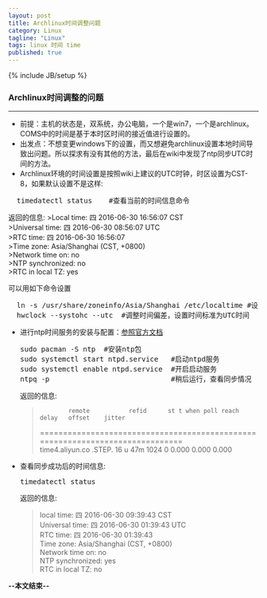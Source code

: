 ```yaml
---
layout: post
title: Archlinux时间调整问题
category: Linux
tagline: "Linux"
tags: linux 时间 time
published: true
---
```

{% include JB/setup %}
### Archlinux时间调整的问题
---
- 前提：主机的状态是，双系统，办公电脑，一个是win7，一个是archlinux。COMS中的时间是基于本时区时间的接近值进行设置的。
- 出发点：不想变更windows下的设置，而又想避免archlinux设置本地时间导致出问题。所以探求有没有其他的方法，最后在wiki中发现了ntp同步UTC时间的方法。
- Archlinux环境的时间设置是按照wiki上建议的UTC时钟，时区设置为CST-8，如果默认设置不是这样:
 <pre class="prettyprint linenums">
  timedatectl status    #查看当前的时间信息命令</pre>

  返回的信息:
	>Local time: 四 2016-06-30 16:56:07 CST  
	>Universal time: 四 2016-06-30 08:56:07 UTC  
	>RTC time: 四 2016-06-30 16:56:07   
	>Time zone: Asia/Shanghai (CST, +0800)  
	>Network time on: no  
	>NTP synchronized: no  
	>RTC in local TZ: yes  

  可以用如下命令设置
  <pre class="prettyprint linenums">
  ln -s /usr/share/zoneinfo/Asia/Shanghai /etc/localtime #设置默认时区
  hwclock --systohc --utc  #调整时间偏差，设置时间标准为UTC时间</pre>
- 进行ntp时间服务的安装与配置：[参照官方文档](https://wiki.archlinux.org/index.php/Network_Time_Protocol_daemon)
  <pre class="prettyprint linenums">
  sudo pacman -S ntp  #安装ntp包  
  sudo systemctl start ntpd.service   #启动ntpd服务  
  sudo systemctl enable ntpd.service  #开启启动服务  
  ntpq -p                             #稍后运行，查看同步情况</pre>

  返回的信息:
	>             remote           refid      st t when poll reach   delay   offset    jitter
	> ==============================================================================  
	>time4.aliyun.co .STEP.          16 u  47m 1024    0    0.000    0.000   0.000  

- 查看同步成功后的时间信息:
  <pre class="prettyprint linenums">
  timedatectl status</pre>

  返回的信息:   
  >local time: 四 2016-06-30 09:39:43 CST  
  >Universal time: 四 2016-06-30 01:39:43 UTC  
  >RTC time: 四 2016-06-30 01:39:43  
  >Time zone: Asia/Shanghai (CST, +0800)  
  >Network time on: no  
  >NTP synchronized: yes  
  >RTC in local TZ: no  

**--本文结束--**            
